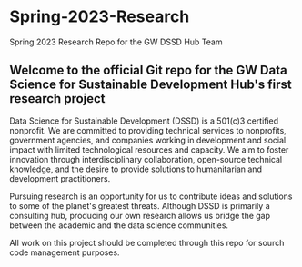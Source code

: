 # Spring-2023-Research
Spring 2023 Research Repo for the GW DSSD Hub Team

## Welcome to the official Git repo for the GW Data Science for Sustainable Development Hub's first research project

Data Science for Sustainable Development (DSSD) is a 501(c)3 certified nonprofit. We are committed to providing technical services to nonprofits, government agencies, and companies working in development and social impact with limited technological resources and capacity. We aim to foster innovation through interdisciplinary collaboration, open-source technical knowledge, and the desire to provide solutions to humanitarian and development practitioners.

Pursuing research is an opportunity for us to contribute ideas and solutions to some of the planet's greatest threats. Although DSSD is primarily a consulting hub, producing our own research allows us bridge the gap between the academic and the data science communities.

All work on this project should be completed through this repo for sourch code management purposes. 
